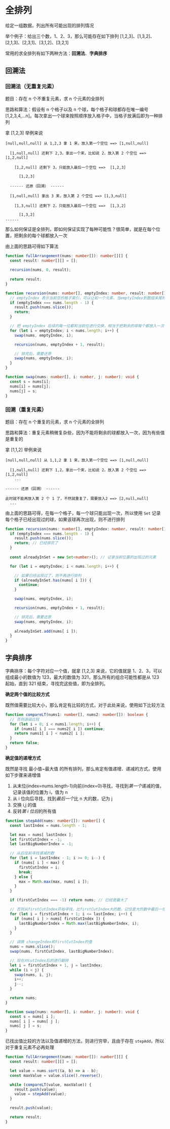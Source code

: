 # 全排列

给定一组数据，列出所有可能出现的排列情况

举个例子：给出三个数，1、2、3，那么可能存在如下排列 [1,2,3]、[1,3,2]、[2,1,3]、[2,3,1]、[3,1,2]、[3,2,1]

常用的求全排列有如下两种方法：**回溯法**、**字典排序**

## 回溯法

### 回溯法（无重复元素）

题目：存在 n 个不重复元素，求 n 个元素的全排列

思路和算法：假设有 n 个格子以及 n 个球，每个格子和球都存在唯一编号 [1,2,3,4,...n]。每次拿出一个球来按照顺序放入格子中，当格子放满后即为一种排列

拿 [1,2,3] 举例来说

```text
[null,null,null] 从 1,2,3 拿 1 来，放入第一个空位 ==> [1,null,null]

  [1,null,null] 还剩下 2,3，拿出一个来，比如说 2，放入第 2 个空位 ==> [1,2,null]

    [1,2,null] 还剩下 3，只能放入最后一个空位 ==>  [1,2,3]

      [1,2,3]

  ------ 还原（回溯） ------
  
  [1,null,null] 拿出 3 来，放入第 2 个空位 ==> [1,3,null]

    [1,3,null] 还剩下 2，只能放入最后一个空位 ==>  [1,3,2]

      [1,3,2]
......
```

那么如何保证是全排列，即如何保证实现了每种可能性？很简单，就是在每个位置，把剩余的每个球都放入一次

由上面的思路可得如下算法

```typescript
function fullArrangement(nums: number[]): number[][] {
  const result: number[][] = [];
  
  recursion(nums, 0, result);
  
  return result;
}

function recursion(nums: number[], emptyIndex: number, result: number[][]): void {
  // emptyIndex 表示当前空的格子索引，可以让如一个元素，当emptyIndex到数组末尾时，表示格子已经沾满，一次排列完成
  if (emptyIndex === nums.length - 1) {
    result.push(nums.slice());
    return;
  }

  // 把 emptyIndex 后续的每一位都和当前位进行交换，相当于把剩余的球每个都放入一次
  for (let i = emptyIndex; i < nums.length; i++) {
    swap(nums, emptyIndex, i);

    recursion(nums, emptyIndex + 1, result);

    // 排完后，需要还原
    swap(nums, emptyIndex, i);
  }
}

function swap(nums: number[], i: number, j: number): void {
  const s = nums[i];
  nums[i] = nums[j];
  nums[j] = s;
}
```

### 回溯（重复元素）

题目：存在 n 个重复的元素，求 n 个元素的全排列

思路和算法：重复元素稍微复杂些，因为不能将剩余的球都放入一次，因为有些值是重复的

拿 [1,1,2] 举例来说

```text
[null,null,null] 从 1,1,2 拿 1 来，放入第一个空位 ==> [1,null,null]

  [1,null,null] 还剩下 1,2，拿出一个来，比如说 2，放入第 2 个空位 ==> [1,2,null]
    ...

------ 还原（回溯） ------

此时就不能再放入第 2 个 1 了，不然就重复了，需要放入2 ==> [2,null,null]
  ...
```

由上面的思路可得，在每一个格子，每一个球只能出现一次，所以使用 `Set` 记录每个格子已经出现过的球，如果该球再次出现，则不进行排列

```typescript
function recursion(nums: number[], emptyIndex: number, result: number[][]): void {
  if (emptyIndex === nums.length - 1) {
    result.push(nums.slice());
    return; // 已经排完了
  }
  
  const alreadyInSet = new Set<number>(); // 记录当前位置的出现过的元素

  for (let i = emptyIndex; i < nums.length; i++) {

    // 如果已经出现过了，则不再进行排列
    if (alreadyInSet.has(nums[ i ])) {
      continue;
    }

    swap(nums, emptyIndex, i);

    recursion(nums, emptyIndex + 1, result);

    // 排完后，需要还原
    swap(nums, emptyIndex, i);
      
    alreadyInSet.add(nums[ i ]);
  }
}
```

## 字典排序

字典排序：每个字符对应一个值，就拿 [1,2,3] 来说，它的值就是 1、2、3，可以组成最小的数值为 123，最大的数值为 321，那么所有的组合可能性都是从 123 起始，直到 321 结束，寻找完这些值，即为全排列。

**确定两个值的比较方式**

既然值需要比较大小，那么肯定有比较的方式，对于此处来说，使用如下比较方法

```typescript
function compareLT(nums1: number[], nums2: number[]): boolean {
  // 否则逐级比较
  for (let i = 0; i < nums1.length; i++) {
    if (nums1[ i ] === nums2[ i ]) continue;
    return nums1[ i ] < nums2[ i ];
  }
  return false;
}
```

**确定值的递增方式**

既然是寻找 最小值~最大值 的所有排列，那么肯定有值递增、递减的方式，使用如下步骤来递增值

1. 从末位(index=nums.length-1)向前(index=0)寻找，寻找到*第一个*递减的值，记录该值的位置为 i，值为 n
2. 从 i 位向后寻找，找到*最后一个*比 n 大的数，记为 j
3. 交换 i,j 的值
4. 反转*第 i 位后*的所有值

```typescript
function stepAdd(nums: number[]): number[] {
  const lastIndex = nums.length - 1;

  let max = nums[ lastIndex ];
  let firstCutIndex = -1;
  let lastBigNumberIndex = -1;

  // 从后往前寻找递减的数
  for (let i = lastIndex - 1; i >= 0; i--) {
    if (nums[ i ] < max) {
      firstCutIndex = i;
      break;
    } else {
      max = Math.max(max, nums[ i ]);
    }
  }

  if (firstCutIndex === -1) return nums; // 已经是最大了

  // 否则从firstCutIndex开始寻找，比firstCutIndex大的数，记住是大的数中最后一位
  for (let i = firstCutIndex + 1; i <= lastIndex; i++) {
    if (nums[ i ] > nums[ firstCutIndex ]) {
      lastBigNumberIndex = Math.max(lastBigNumberIndex, i);
    }
  }

  // 调换 changeIndex和firstCutIndex的值
  nums = nums.slice();
  swap(nums, firstCutIndex, lastBigNumberIndex);

  // 现在对cutIndex后的进行翻转
  let i = firstCutIndex + 1, j = lastIndex;
  while (i < j) {
    swap(nums, i, j);
    i++;
    j--;
  }

  return nums;
}

function swap(nums: number[], i: number, j: number): void {
  const s = nums[ i ];
  nums[ i ] = nums[ j ];
  nums[ j ] = s;
}
```

已找出值比较的方法以及值递增的方法，则进行穷举，且由于存在 `stepAdd`，所以对于重复元素不必再处理

```typescript
function fullArrangement(nums: number[]): number[][] {
  const result: number[][] = [];

  let value = nums.sort((a, b) => a - b);
  const maxValue = value.slice().reverse();

  while (compareLT(value, maxValue)) {
    result.push(value);
    value = stepAdd(value);
  }

  result.push(value);

  return result;
}
```